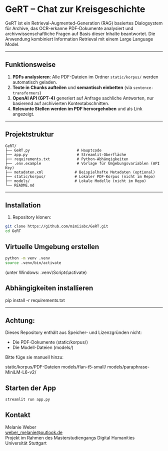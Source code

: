 # GeRT – Chat zur Kreisgeschichte

GeRT ist ein Retrieval-Augmented-Generation (RAG) basiertes Dialogsystem für Archive, das OCR-erkanne PDF-Dokumente analysiert und archivwissenschaftliche Fragen auf Basis dieser Inhalte beantwortet. Die Anwendung kombiniert Information Retrieval mit einem Large Language Model.

---

## Funktionsweise

1. **PDFs analysieren**: Alle PDF-Dateien im Ordner `static/korpus/` werden automatisch geladen.
2. **Texte in Chunks aufteilen** und **semantisch einbetten** (via `sentence-transformers`)
3. **OpenAI API (GPT-4)** generiert auf Anfrage sachliche Antworten, nur basierend auf archivierten Kontextabschnitten.
4. **Relevante Stellen werden im PDF hervorgehoben** und als Link angezeigt.

---

## Projektstruktur
```text
GeRT/
├── GeRT.py                     # Hauptcode
├── app.py                      # Streamlit-Oberfläche
├── requirements.txt            # Python-Abhängigkeiten
├── .env.example                # Vorlage für Umgebungsvariablen (API Key)
├── metadaten.xml              # Beispielhafte Metadaten (optional)
├── static/korpus/             # Lokaler PDF-Korpus (nicht im Repo)
├── models/                    # Lokale Modelle (nicht im Repo)
└── README.md
```



---

## Installation

1. Repository klonen:
```bash
git clone https://github.com/mimiiabc/GeRT.git
cd GeRT
```
## Virtuelle Umgebung erstellen
```bash
python -m venv .venv
source .venv/bin/activate
```
(unter Windows: .venv\Scripts\activate)

## Abhängigkeiten installieren
pip install -r requirements.txt

---

## **Achtung:**
Dieses Repository enthält aus Speicher- und Lizenzgründen nicht:

- Die PDF-Dokumente (static/korpus/)
- Die Modell-Dateien (models/)

Bitte füge sie manuell hinzu:

static/korpus/PDF-Dateien
models/flan-t5-small/
models/paraphrase-MiniLM-L6-v2/

## **Starten der App**
```bash
streamlit run app.py
```

## Kontakt
Melanie Weber  
weber_melanie@outlook.de  
Projekt im Rahmen des Masterstudiengangs Digital Humanities  
Universität Stuttgart
